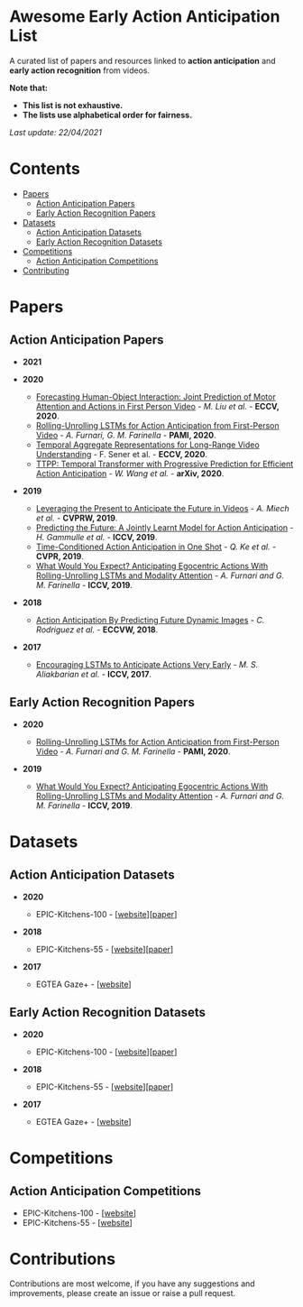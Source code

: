 # Awesome Early Action Anticipation List

A curated list of papers and resources linked to **action anticipation** and **early action recognition** from videos.

**Note that:**

-   **This list is not exhaustive.**
-   **The lists use alphabetical order for fairness.**

*Last update: 22/04/2021*

# Contents
- [Papers](#papers)
	- [Action Anticipation Papers](#action-anticipation-papers)
	- [Early Action Recognition Papers](#early-action-recognition-papers)
- [Datasets](#datasets)
  - [Action Anticipation Datasets](#action-anticipation-datasets)
  - [Early Action Recognition Datasets](#early-action-recognition-datasets)
- [Competitions](#competitions)
  - [Action Anticipation Competitions](#action-anticipation-competitions)
- [Contributing](#contributing)

# Papers
## Action Anticipation Papers

- **2021**

- **2020**
  - [Forecasting Human-Object Interaction: Joint Prediction of Motor Attention and Actions in First Person Video](https://arxiv.org/abs/1911.10967) - *M. Liu et al.* - **ECCV, 2020**.
  - [Rolling-Unrolling LSTMs for Action Anticipation from First-Person Video](https://arxiv.org/pdf/2005.02190v2.pdf) - *A. Furnari, G. M. Farinella* - **PAMI, 2020**.
  - [Temporal Aggregate Representations for Long-Range Video Understanding](https://www.ecva.net/papers/eccv_2020/papers_ECCV/papers/123610154.pdf) - F. Sener et al. - **ECCV, 2020**.
  - [TTPP: Temporal Transformer with Progressive Prediction for Efficient Action Anticipation](https://arxiv.org/abs/2003.03530) - *W. Wang et al.* - **arXiv, 2020**.

- **2019**
  - [Leveraging the Present to Anticipate the Future in Videos](https://research.fb.com/wp-content/uploads/2019/05/Leveraging-the-Present-to-Anticipate-the-Future-in-Videos.pdf) - *A. Miech et al.* - **CVPRW, 2019**.
  - [Predicting the Future: A Jointly Learnt Model for Action Anticipation](https://openaccess.thecvf.com/content_ICCV_2019/papers/Gammulle_Predicting_the_Future_A_Jointly_Learnt_Model_for_Action_Anticipation_ICCV_2019_paper.pdf) - *H. Gammulle et al.* - **ICCV, 2019**.
  - [Time-Conditioned Action Anticipation in One Shot](https://openaccess.thecvf.com/content_CVPR_2019/papers/Ke_Time-Conditioned_Action_Anticipation_in_One_Shot_CVPR_2019_paper.pdf) - *Q. Ke et al.* - **CVPR, 2019**.
  - [What Would You Expect? Anticipating Egocentric Actions With Rolling-Unrolling LSTMs and Modality Attention](https://openaccess.thecvf.com/content_ICCV_2019/papers/Furnari_What_Would_You_Expect_Anticipating_Egocentric_Actions_With_Rolling-Unrolling_LSTMs_ICCV_2019_paper.pdf) - *A. Furnari and G. M. Farinella* - **ICCV, 2019**.

- **2018**
  - [Action Anticipation By Predicting Future Dynamic Images](https://arxiv.org/abs/1808.00141) - *C. Rodriguez et al.* - **ECCVW, 2018**.

- **2017**
  - [Encouraging LSTMs to Anticipate Actions Very Early](https://basurafernando.github.io/papers/ICCV17.pdf) - *M. S. Aliakbarian et al.* - **ICCV, 2017**.









## Early Action Recognition Papers

- **2020**
  - [Rolling-Unrolling LSTMs for Action Anticipation from First-Person Video](https://arxiv.org/pdf/2005.02190v2.pdf) - *A. Furnari and G. M. Farinella* - **PAMI, 2020**.

- **2019**
  - [What Would You Expect? Anticipating Egocentric Actions With Rolling-Unrolling LSTMs and Modality Attention](https://openaccess.thecvf.com/content_ICCV_2019/papers/Furnari_What_Would_You_Expect_Anticipating_Egocentric_Actions_With_Rolling-Unrolling_LSTMs_ICCV_2019_paper.pdf) - *A. Furnari and G. M. Farinella* - **ICCV, 2019**.


 
# Datasets
## Action Anticipation Datasets
- **2020**
  - EPIC-Kitchens-100 - [[website](https://epic-kitchens.github.io/2021)][[paper](https://arxiv.org/abs/2006.13256)]

- **2018**
  - EPIC-Kitchens-55 - [[website](https://epic-kitchens.github.io/2020-55.html)][[paper]()]

- **2017**
  - EGTEA Gaze+ - [[website](http://cbs.ic.gatech.edu/fpv/)]

## Early Action Recognition Datasets

- **2020**
  - EPIC-Kitchens-100 - [[website](https://epic-kitchens.github.io/2021)][[paper](https://arxiv.org/abs/2006.13256)]

- **2018**
  - EPIC-Kitchens-55 - [[website](https://epic-kitchens.github.io/2020-55.html)][[paper]()]

- **2017**
  - EGTEA Gaze+ - [[website](http://cbs.ic.gatech.edu/fpv/)]

# Competitions
## Action Anticipation Competitions

- EPIC-Kitchens-100 - [[website](https://competitions.codalab.org/competitions/25925)]
- EPIC-Kitchens-55 - [[website](https://competitions.codalab.org/competitions/20071)]

# Contributions
Contributions are most welcome, if you have any suggestions and improvements, please create an issue or raise a pull request.
